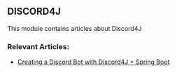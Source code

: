 ## DISCORD4J

This module contains articles about Discord4J

### Relevant Articles: 

- [Creating a Discord Bot with Discord4J + Spring Boot](https://www.baeldung.com/spring-discord4j-bot)